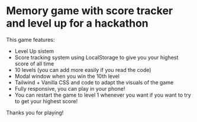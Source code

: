 # Memory game with score tracker and level up for a hackathon

This game features:

- Level Up sistem
- Score tracking system using LocalStorage to give you your highest score of all time
- 10 levels (you can add more easily if you read the code)
- Modal window when you win the 10th level
- Tailwind + Vanilla CSS and code to adapt the visuals of the game
- Fully responsive, you can play in your phone!
- You can restart the game to level 1 whenever you want if you want to try to get your highest score!

Thanks you for playing!
